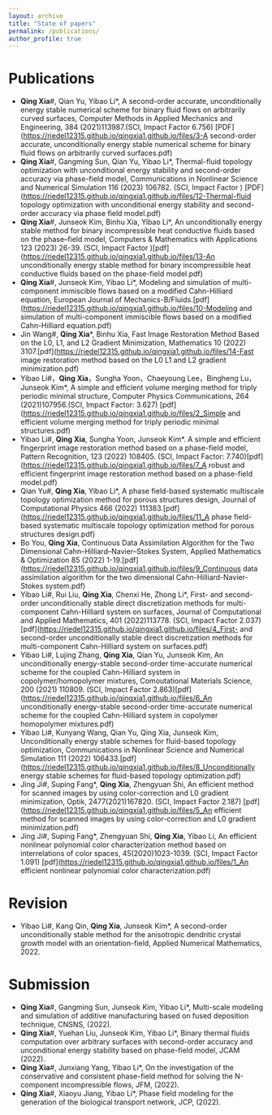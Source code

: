 ```yaml
---
layout: archive
title: "State of papers"
permalink: /publications/
author_profile: true
---
```


Publications
=======
+ **Qing Xia**#, Qian Yu, Yibao Li*, A second-order accurate, unconditionally energy stable numerical scheme for binary fluid flows on arbitrarily curved surfaces,  Computer Methods in Applied Mechanics and Engineering, 384 (2021)113987.(SCI, Impact Factor 6.756) [PDF](https://riedel12315.github.io/qingxia1.github.io/files/3-A second-order accurate, unconditionally energy stable numerical scheme for binary fluid flows on arbitrarily curved surfaces.pdf)
+ **Qing Xia**#, Gangming Sun, Qian Yu, Yibao Li*, Thermal-fluid topology optimization with unconditional energy stability and second-order accuracy via phase-field model, Communications in Nonlinear Science and Numerical Simulation 116 (2023) 106782. (SCI, Impact Factor ) [PDF](https://riedel12315.github.io/qingxia1.github.io/files/12-Thermal-fluid topology optimization with unconditional energy stability and second-order accuracy via phase field model.pdf)
+ **Qing Xia**#, Junseok Kim, Binhu Xia, Yibao Li*, An unconditionally energy stable method for binary incompressible heat conductive fluids based on the phase–field model, Computers & Mathematics with Applications 123 (2023) 26-39. (SCI, Impact Factor )[pdf](https://riedel12315.github.io/qingxia1.github.io/files/13-An unconditionally energy stable method for binary incompressible heat conductive fluids based on the phase-field model.pdf)
+ **Qing Xia**#, Junseok Kim, Yibao Li*, Modeling and simulation of multi-component immiscible flows based on a modified Cahn-Hilliard equation, European Journal of Mechanics-B/Fluids.[pdf](https://riedel12315.github.io/qingxia1.github.io/files/10-Modeling and simulation of multi-component immiscible flows based on a modified Cahn-Hilliard equation.pdf)
+ Jin Wang#, **Qing Xia***, Binhu Xia, Fast Image Restoration Method Based on the L0, L1, and L2 Gradient Minimization, Mathematics 10 (2022) 3107.[pdf](https://riedel12315.github.io/qingxia1.github.io/files/14-Fast image restoration method based on the L0 L1 and L2 gradient minimization.pdf)
+ Yibao Li#，**Qing Xia**，Sungha Yoon，Chaeyoung Lee，Bingheng Lu，Junseok Kim*, A simple and efficient volume merging method for triply periodic minimal structure,   Computer Physics Communications, 264  (2021)107956.(SCI, Impact Factor: 3.627)  [pdf](https://riedel12315.github.io/qingxia1.github.io/files/2_Simple and efficient volume merging method for triply periodic minimal structures.pdf) 
+ Yibao Li#, **Qing Xia**, Sungha Yoon, Junseok Kim*. A simple and efficient fingerprint image restoration method based on a phase-field model,  Pattern Recognition, 123 (2022) 108405.  (SCI, Impact Factor: 7.740)[pdf](https://riedel12315.github.io/qingxia1.github.io/files/7_A robust and efficient fingerprint image restoration method based on a phase-field model.pdf)
+ Qian Yu#, **Qing Xia**, Yibao Li*, A phase field-based systematic multiscale topology optimization method for porous structures design, Journal of Computational Physics 466 (2022) 111383.[pdf](https://riedel12315.github.io/qingxia1.github.io/files/11_A phase field-based systematic multiscale topology optimization method for porous structures design.pdf)
+ Bo You, **Qing Xia**, Continuous Data Assimilation Algorithm for the Two Dimensional Cahn–Hilliard–Navier–Stokes System, Applied Mathematics & Optimization 85 (2022) 1-19.[pdf](https://riedel12315.github.io/qingxia1.github.io/files/9_Continuous data assimilation algorithm for the two dimensional Cahn-Hilliard-Navier-Stokes system.pdf)
+ Yibao Li#, Rui Liu, **Qing Xia**, Chenxi He, Zhong Li*, First- and second-order unconditionally stable direct discretization methods for multi-component Cahn-Hilliard system on surfaces, Journal of Computational and Applied Mathematics, 401  (2022)113778.   (SCI, Impact Factor 2.037)[pdf](https://riedel12315.github.io/qingxia1.github.io/files/4_First- and second-order unconditionally stable direct discretization methods for multi-component Cahn-Hilliard system on surfaces.pdf)
+ Yibao Li#, Lujing Zhang, **Qing Xia**, Qian Yu, Junseok Kim, An unconditionally energy-stable second-order time-accurate numerical scheme for the coupled Cahn-Hilliard system in copolymer/homopolymer mixtures, Comoutational Materials Science,  200 (2021) 110809.  (SCI, Impact Factor 2.863)[pdf](https://riedel12315.github.io/qingxia1.github.io/files/6_An unconditionally energy-stable second-order time-accurate numerical scheme for the coupled Cahn-Hilliard system in copolymer homopolymer mixtures.pdf) 
+ Yibao Li#, Kunyang Wang, Qian Yu, Qing Xia, Junseok Kim, Unconditionally energy stable schemes for fluid-based topology optimization, Communications in Nonlinear Science and Numerical Simulation 111 (2022) 106433.[pdf](https://riedel12315.github.io/qingxia1.github.io/files/8_Unconditionally energy stable schemes for fluid-based topology optimization.pdf)
+ Jing Ji#, Suping Fang*, **Qing Xia**, Zhengyuan Shi, An efficient method for scanned images by using color-correction and L0 gradient minimization, Optik, 2477(2021)167820. (SCI, Impact Factor 2.187) [pdf](https://riedel12315.github.io/qingxia1.github.io/files/5_An efficient method for scanned images by using color-correction and L0 gradient minimization.pdf)
+ Jing Ji#, Suping Fang*, Zhengyuan Shi, **Qing Xia**, Yibao Li, An efficient nonlinear polynomial color characterization method based on interrelations of color spaces, 45(2020)1023-1039. (SCI, Impact Factor 1.091)  [pdf](https://riedel12315.github.io/qingxia1.github.io/files/1_An efficient nonlinear polynomial color characterization.pdf)

Revision
======
+ Yibao Li#, Kang Qin, **Qing Xia**, Junseok Kim*, A second-order unconditionally stable method for the anisotropic dendritic crystal growth model with an orientation-field, Applied Numerical Mathematics, 2022.

Submission
=====
+ **Qing Xia**#, Gangming Sun, Junseok Kim, Yibao Li*, Multi-scale modeling and simulation of additive manufacturing based on fused deposition technique, CNSNS, (2022).
+ **Qing Xia**#, Yuehan Liu, Junseok Kim, Yibao Li*, Binary thermal fluids computation over arbitrary surfaces with second-order accuracy and unconditional energy stability based on phase-field model, JCAM (2022).
+ **Qing Xia**#, Junxiang Yang, Yibao Li*, On the investigation of the conservative and consistent phase-field method for solving the N-component incompressible flows, JFM, (2022).
+ **Qing Xia**#, Xiaoyu Jiang, Yibao Li*, Phase field modeling for the generation of the biological transport network, JCP, (2022).
  
